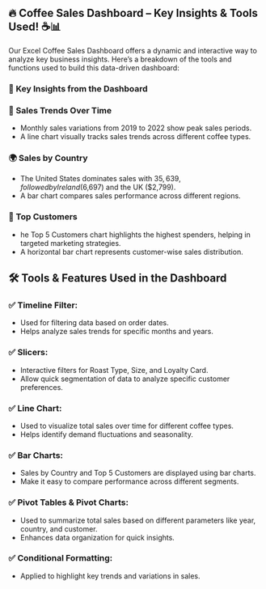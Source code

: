 ## 🔥 Coffee Sales Dashboard – Key Insights & Tools Used! ☕📊

Our Excel Coffee Sales Dashboard offers a dynamic and interactive way to analyze key business insights. Here’s a breakdown of the tools and functions used to build this data-driven dashboard:

### 📌 Key Insights from the Dashboard
### 📅 Sales Trends Over Time

- Monthly sales variations from 2019 to 2022 show peak sales periods.
- A line chart visually tracks sales trends across different coffee types.

### 🌍 Sales by Country

- The United States dominates sales with $35,639, followed by Ireland ($6,697) and the UK ($2,799).
- A bar chart compares sales performance across different regions.
 
### 👥 Top Customers

- he Top 5 Customers chart highlights the highest spenders, helping in targeted marketing strategies.
- A horizontal bar chart represents customer-wise sales distribution.

## 🛠️ Tools & Features Used in the Dashboard
### ✅ Timeline Filter:

- Used for filtering data based on order dates.
- Helps analyze sales trends for specific months and years.
 
### ✅ Slicers:

- Interactive filters for Roast Type, Size, and Loyalty Card.
- Allow quick segmentation of data to analyze specific customer preferences.

 ### ✅ Line Chart:

- Used to visualize total sales over time for different coffee types.
- Helps identify demand fluctuations and seasonality.

### ✅ Bar Charts:

- Sales by Country and Top 5 Customers are displayed using bar charts.
- Make it easy to compare performance across different segments.

### ✅ Pivot Tables & Pivot Charts:

- Used to summarize total sales based on different parameters like year, country, and customer.
- Enhances data organization for quick insights.

### ✅ Conditional Formatting:

- Applied to highlight key trends and variations in sales.
